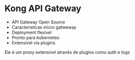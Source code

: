# Kong API Gateway
- API Gateway Open Source
- Características micro gatweway
- Deployment flexível
- Pronto para kubernetes
- Extensível via plugins

Ele é um proxy extensível através de plugins como auth e logs